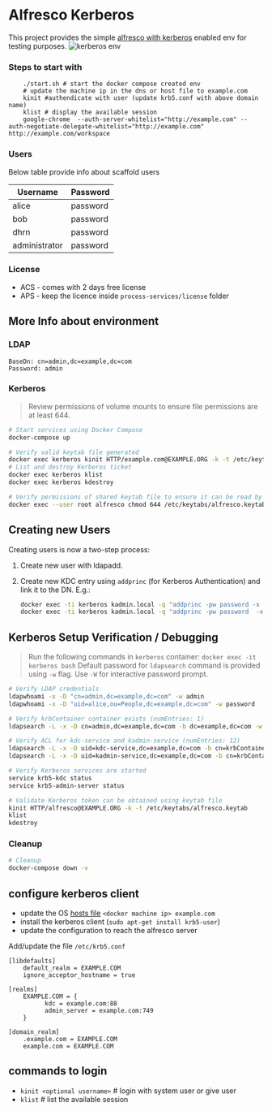 # Alfresco Kerberos
   This project provides the simple [alfresco with kerberos](https://docs.alfresco.com/identity-service/latest/tutorial/sso/kerberos/) enabled env for testing purposes.
   ![kerberos env](https://docs.alfresco.com/identity-service/images/kerberos.png)
   

### Steps to start with

```shell
    ./start.sh # start the docker compose created env
    # update the machine ip in the dns or host file to example.com
    kinit #authendicate with user (update krb5.conf with above domain name)
    klist # display the available session
    google-chrome  --auth-server-whitelist="http://example.com" --auth-negotiate-delegate-whitelist="http://example.com" http://example.com/workspace
```

### Users
Below table provide info about scaffold users

| Username  | Password |
| ------------- | ------------- |
| alice  | password  |
| bob  | password  |
| dhrn  | password  |
| administrator  | password  |

### License

* ACS - comes with 2 days free license 
* APS - keep the licence inside `process-services/license` folder

## More Info about environment


### LDAP

```text
BaseDn: cn=admin,dc=example,dc=com
Password: admin
```

### Kerberos

> Review permissions of volume mounts to ensure file permissions are at least 644.

```sh
# Start services using Docker Compose
docker-compose up

# Verify valid keytab file generated
docker exec kerberos kinit HTTP/example.com@EXAMPLE.ORG -k -t /etc/keytabs/alfresco.keytab
# List and destroy Kerberos ticket
docker exec kerberos klist
docker exec kerberos kdestroy

# Verify permissions of shared keytab file to ensure it can be read by Keycloak
docker exec --user root alfresco chmod 644 /etc/keytabs/alfresco.keytab
```

## Creating new Users

Creating users is now a two-step process:

1. Create new user with ldapadd.

1. Create new KDC entry using `addprinc` (for Kerberos Authentication) and link it to the DN. E.g.:

   ```sh
   docker exec -ti kerberos kadmin.local -q "addprinc -pw password -x dn=uid=alice,ou=People,dc=example,dc=com alice"
   docker exec -ti kerberos kadmin.local -q "addprinc -pw password  -x dn=uid=alice,ou=People,dc=example,dc=com bob"
   ```

## Kerberos Setup Verification / Debugging

> Run the following commands in `kerberos` container: `docker exec -it kerberos bash`
> Default password for `ldapsearch` command is provided using `-w` flag. Use `-W` for interactive password prompt.

```sh
# Verify LDAP credentials
ldapwhoami -x -D "cn=admin,dc=example,dc=com" -w admin
ldapwhoami -x -D "uid=alice,ou=People,dc=example,dc=com" -w password

# Verify krbContainer container exists (numEntries: 1)
ldapsearch -L -x -D cn=admin,dc=example,dc=com -b dc=example,dc=com -w admin cn=krbContainer

# Verify ACL for kdc-service and kadmin-service (numEntries: 12)
ldapsearch -L -x -D uid=kdc-service,dc=example,dc=com -b cn=krbContainer,dc=example,dc=com -w password
ldapsearch -L -x -D uid=kadmin-service,dc=example,dc=com -b cn=krbContainer,dc=example,dc=com -w password

# Verify Kerberos services are started
service krb5-kdc status
service krb5-admin-server status

# Validate Kerberos token can be obtained using keytab file
kinit HTTP/alfresco@EXAMPLE.ORG -k -t /etc/keytabs/alfresco.keytab
klist
kdestroy
```

### Cleanup

```sh
# Cleanup
docker-compose down -v
```

## configure kerberos client

- update the OS [hosts file](https://www.makeuseof.com/tag/modify-manage-hosts-file-linux/#:~:text=The%20hosts%20file%20is%20a,connect%20to%20the%20appropriate%20server.) `<docker machine ip> example.com`
- install the kerberos client (`sudo apt-get install krb5-user`)
- update the configuration to reach the alfresco server

Add/update the file `/etc/krb5.conf`

```shell script
[libdefaults]
    default_realm = EXAMPLE.COM
    ignore_acceptor_hostname = true

[realms]
    EXAMPLE.COM = {
          kdc = example.com:88
          admin_server = example.com:749
    }

[domain_realm]
    .example.com = EXAMPLE.COM
    example.com = EXAMPLE.COM

```
## commands to login

 - `kinit <optional username>` # login with system user or give user
 - `klist` # list the available session
